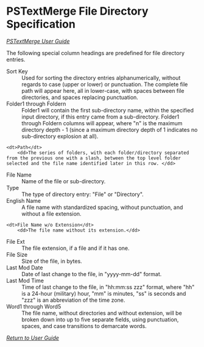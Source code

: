 PSTextMerge File Directory Specification
========================================

*[PSTextMerge User Guide][userguide]*

The following special column headings are predefined for file directory entries.

<dl>
<dt>Sort Key</dt>
	<dd>Used for sorting the directory entries alphanumerically, without regards to case (upper or lower) or punctuation. The complete file path will appear here, all in lower-case, with spaces between file directories, and spaces replacing punctuation. </dd>
		
<dt>Folder1 through Foldern</dt>
	<dd>Folder1 will contain the first sub-directory name, within the specified input directory, if this entry came from a sub-directory. Folder1 through Foldern columns will appear, where "n" is the maximum directory depth - 1 (since a maximum directory depth of 1 indicates no sub-directory explosion at all). </dd>

	<dt>Path</dt>
		<dd>The series of folders, with each folder/directory separated from the previous one with a slash, between the top level folder selected and the file name identified later in this row. </dd>
		
<dt>File Name</dt>
	<dd>Name of the file or sub-directory. </dd>
	
<dt>Type</dt>
	<dd>The type of directory entry: "File" or "Directory".</dd>
	
<dt>English Name</dt>
	<dd>A file name with standardized spacing, without punctuation, and without a file extension.</dd>
	
	<dt>File Name w/o Extension</dt>
		<dd>The file name without its extension.</dd>
	
<dt>File Ext</dt>
	<dd>The file extension, if a file and if it has one.</dd>
	
<dt>File Size</dt>
	<dd>Size of the file, in bytes.</dd>
	
<dt>Last Mod Date</dt>
	<dd>Date of last change to the file, in "yyyy-mm-dd" format.</dd>
	
<dt>Last Mod Time </dt>
	<dd>Time of last change to the file, in "hh:mm:ss zzz" format, where "hh" is a 24-hour (military) hour, "mm" is minutes, "ss" is seconds and "zzz" is an abbreviation of the time zone. </dd>
	
<dt>Word1 through Word5 </dt>
	<dd>The file name, without directories and without extension, will be broken down into up to five separate fields, using punctuation, spaces, and case transitions to demarcate words. </dd>
	
</dl>

*[Return to User Guide][userguide]*

[userguide]: pstextmerge.html#input